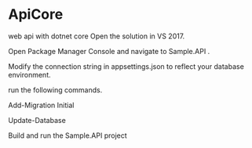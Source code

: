 # ApiCore
web api with dotnet core
Open the solution in VS 2017.

Open Package Manager Console and navigate to Sample.API .

Modify the connection string in appsettings.json to reflect your database environment.

run the following commands.

Add-Migration Initial

Update-Database

Build and run the Sample.API project
